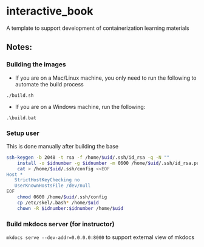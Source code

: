 # interactive_book
A template to support development of containerization learning materials

## Notes:

### Building the images
- If you are on a Mac/Linux machine, you only need to run the following to automate the build process
~~~
./build.sh
~~~

- If you are on a Windows machine, run the following:

~~~
.\build.bat
~~~

### Setup user

This is done manually after building the base

~~~bash
ssh-keygen -b 2048 -t rsa -f /home/$uid/.ssh/id_rsa -q -N ""
    install -o $idnumber -g $idnumber -m 0600 /home/$uid/.ssh/id_rsa.pub /home/$uid/.ssh/authorized_keys
    cat > /home/$uid/.ssh/config <<EOF
Host *
   StrictHostKeyChecking no
   UserKnownHostsFile /dev/null
EOF
    chmod 0600 /home/$uid/.ssh/config
    cp /etc/skel/.bash* /home/$uid
    chown -R $idnumber:$idnumber /home/$uid
~~~

### Build mkdocs server (for instructor)

`mkdocs serve --dev-addr=0.0.0.0:8000` to support external view of mkdocs
